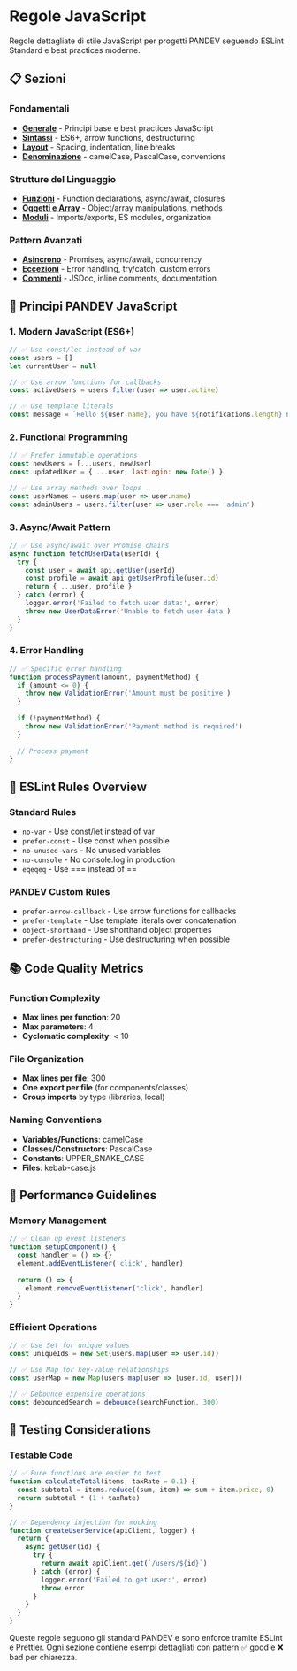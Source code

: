 # Regole JavaScript

Regole dettagliate di stile JavaScript per progetti PANDEV seguendo ESLint Standard e best practices moderne.

## 📋 Sezioni

### Fondamentali
- [**Generale**](generale.md) - Principi base e best practices JavaScript
- [**Sintassi**](sintassi.md) - ES6+, arrow functions, destructuring
- [**Layout**](layout.md) - Spacing, indentation, line breaks
- [**Denominazione**](denominazione.md) - camelCase, PascalCase, conventions

### Strutture del Linguaggio
- [**Funzioni**](funzioni.md) - Function declarations, async/await, closures
- [**Oggetti e Array**](oggetti-array.md) - Object/array manipulations, methods
- [**Moduli**](moduli.md) - Imports/exports, ES modules, organization

### Pattern Avanzati
- [**Asincrono**](asincrono.md) - Promises, async/await, concurrency
- [**Eccezioni**](eccezioni.md) - Error handling, try/catch, custom errors
- [**Commenti**](commenti.md) - JSDoc, inline comments, documentation

## 🎯 Principi PANDEV JavaScript

### 1. Modern JavaScript (ES6+)
```javascript
// ✅ Use const/let instead of var
const users = []
let currentUser = null

// ✅ Use arrow functions for callbacks
const activeUsers = users.filter(user => user.active)

// ✅ Use template literals
const message = `Hello ${user.name}, you have ${notifications.length} notifications`
```

### 2. Functional Programming
```javascript
// ✅ Prefer immutable operations
const newUsers = [...users, newUser]
const updatedUser = { ...user, lastLogin: new Date() }

// ✅ Use array methods over loops
const userNames = users.map(user => user.name)
const adminUsers = users.filter(user => user.role === 'admin')
```

### 3. Async/Await Pattern
```javascript
// ✅ Use async/await over Promise chains
async function fetchUserData(userId) {
  try {
    const user = await api.getUser(userId)
    const profile = await api.getUserProfile(user.id)
    return { ...user, profile }
  } catch (error) {
    logger.error('Failed to fetch user data:', error)
    throw new UserDataError('Unable to fetch user data')
  }
}
```

### 4. Error Handling
```javascript
// ✅ Specific error handling
function processPayment(amount, paymentMethod) {
  if (amount <= 0) {
    throw new ValidationError('Amount must be positive')
  }
  
  if (!paymentMethod) {
    throw new ValidationError('Payment method is required')
  }
  
  // Process payment
}
```

## 🔧 ESLint Rules Overview

### Standard Rules
- `no-var` - Use const/let instead of var
- `prefer-const` - Use const when possible
- `no-unused-vars` - No unused variables
- `no-console` - No console.log in production
- `eqeqeq` - Use === instead of ==

### PANDEV Custom Rules
- `prefer-arrow-callback` - Use arrow functions for callbacks
- `prefer-template` - Use template literals over concatenation
- `object-shorthand` - Use shorthand object properties
- `prefer-destructuring` - Use destructuring when possible

## 📚 Code Quality Metrics

### Function Complexity
- **Max lines per function**: 20
- **Max parameters**: 4
- **Cyclomatic complexity**: < 10

### File Organization
- **Max lines per file**: 300
- **One export per file** (for components/classes)
- **Group imports** by type (libraries, local)

### Naming Conventions
- **Variables/Functions**: camelCase
- **Classes/Constructors**: PascalCase
- **Constants**: UPPER_SNAKE_CASE
- **Files**: kebab-case.js

## 🚀 Performance Guidelines

### Memory Management
```javascript
// ✅ Clean up event listeners
function setupComponent() {
  const handler = () => {}
  element.addEventListener('click', handler)
  
  return () => {
    element.removeEventListener('click', handler)
  }
}
```

### Efficient Operations
```javascript
// ✅ Use Set for unique values
const uniqueIds = new Set(users.map(user => user.id))

// ✅ Use Map for key-value relationships
const userMap = new Map(users.map(user => [user.id, user]))

// ✅ Debounce expensive operations
const debouncedSearch = debounce(searchFunction, 300)
```

## 🧪 Testing Considerations

### Testable Code
```javascript
// ✅ Pure functions are easier to test
function calculateTotal(items, taxRate = 0.1) {
  const subtotal = items.reduce((sum, item) => sum + item.price, 0)
  return subtotal * (1 + taxRate)
}

// ✅ Dependency injection for mocking
function createUserService(apiClient, logger) {
  return {
    async getUser(id) {
      try {
        return await apiClient.get(`/users/${id}`)
      } catch (error) {
        logger.error('Failed to get user:', error)
        throw error
      }
    }
  }
}
```

Queste regole seguono gli standard PANDEV e sono enforce tramite ESLint e Prettier. Ogni sezione contiene esempi dettagliati con pattern ✅ good e ❌ bad per chiarezza.
